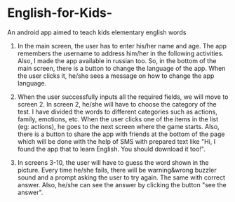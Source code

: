 # English-for-Kids-
An android app aimed to teach kids elementary english words
1. In the main screen, the user has to enter his/her name and age. The app remembers the username to address him/her in the following activities.
Also, I made the app available in russian too. So, in the bottom of the main screen, there is a button to change the language of the app. When the user clicks it, he/she sees a message on how to change the app language.

2. When the user successfully inputs all the required fields, we will move to screen 2. In screen 2, he/she will have to choose the category of the test. I have divided the words to different categories such as actions, family, emotions, etc.
When the user clicks one of the items in the list (eg: actions), he goes to the next screen where the game starts.
Also, there is a button to share the app with friends at the bottom of the page which will be done with the help of SMS with prepared text like "Hi, I found the app that to learn English. You should download it too!".

3. In screens 3-10, the user will have to guess the word shown in the picture. Every time he/she fails, there will be warning&wrong buzzler sound and a prompt asking the user to try again. The same with correct answer. 
Also, he/she can see the answer by clicking the button "see the answer". 
